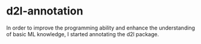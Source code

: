 # d2l-annotation

In order to improve the programming ability and enhance the understanding of basic ML knowledge, I started annotating the d2l package.
